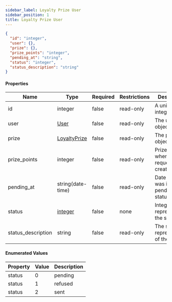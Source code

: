 ```yaml
---
sidebar_label: Loyalty Prize User
sidebar_position: 1
title: Loyalty Prize User
---
```


```json
{
  "id": "integer",
  "user": {},
  "prize": {},
  "prize_points": "integer",
  "pending_at": "string",
  "status": "integer",
  "status_description": "string"
}
```

#### Properties

| Name               | Type                                                                          | Required | Restrictions | Description                               |
|--------------------|-------------------------------------------------------------------------------|----------|--------------|-------------------------------------------|
| id                 | integer                                                                       | false    | read-only    | A unique integer value                    |
| user               | [User](/docs/apireference/v2/schemas/user)                                    | false    | read-only    | The user object                           |
| prize              | [LoyaltyPrize](/docs/apireference/v2/schemas/loyalty_prize)                   | false    | read-only    | The prize object                          |
| prize_points       | integer                                                                       | false    | read-only    | Prize points when the request was created |
| pending_at         | string(date-time)                                                             | false    | read-only    | Date since it was in pending status       |
| status             | [integer](/docs/apireference/v2/schemas/loyalty_prize_user#enumerated-values) | false    | none         | Integer value representing the status     |
| status_description | string                                                                        | false    | read-only    | The string representation of the status   |

#### Enumerated Values

| Property | Value | Description |
|----------|-------|-------------|
| status   | 0     | pending     |
| status   | 1     | refused     |
| status   | 2     | sent        |
